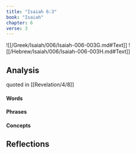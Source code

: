 ```yaml
---
title: "Isaiah 6:3"
book: "Isaiah"
chapter: 6
verse: 3
---
```

![[/Greek/Isaiah/006/Isaiah-006-003G.md#Text]]
![[/Hebrew/Isaiah/006/Isaiah-006-003H.md#Text]]

## Analysis

quoted in [[Revelation/4/8]]

#### Words

#### Phrases

#### Concepts

## Reflections
